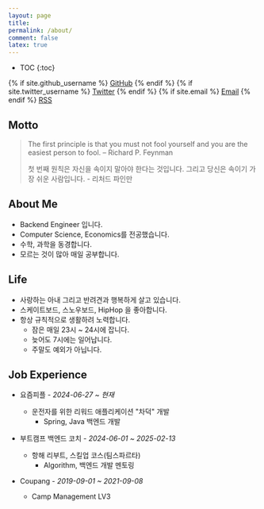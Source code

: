 ```yaml
---
layout: page
title:
permalink: /about/
comment: false
latex: true
---
```

* TOC
{:toc}

<div class="contact">
{% if site.github_username %}
        <a href="https://github.com/{{ site.github_username }}">GitHub</a>
{% endif %}
{% if site.twitter_username %}
        <a href="https://twitter.com/{{ site.twitter_username }}">Twitter</a>
{% endif %}
{% if site.email %}
        <a href="mailto:{{ site.email }}">Email</a>
{% endif %}
        <a href="{{ "/feed.xml" | prepend: site.baseurl }}">RSS</a>
</div>

## Motto

> The first principle is that you must not fool yourself and you are the easiest person to fool. – Richard P. Feynman
>
> 첫 번째 원칙은 자신을 속이지 말아야 한다는 것입니다. 그리고 당신은 속이기 가장 쉬운 사람입니다. - 리처드 파인만


## About Me

* Backend Engineer 입니다.
* Computer Science, Economics를 전공했습니다.
* 수학, 과학을 동경합니다.
* 모르는 것이 많아 매일 공부합니다.

## Life

* 사랑하는 아내 그리고 반려견과 행복하게 살고 있습니다.
* 스케이트보드, 스노우보드, HipHop 을 좋아합니다.
* 항상 규칙적으로 생활하려 노력합니다.
    * 잠은 매일 23시 ~ 24시에 잡니다.
    * 늦어도 7시에는 일어납니다.
    * 주말도 예외가 아닙니다.

## Job Experience

- 요즘피플 - _2024-06-27 ~ 현재_
    - 운전자를 위한 리워드 애플리케이션 "차덕" 개발
        - Spring, Java 백엔드 개발

- 부트캠프 백엔드 코치 - _2024-06-01 ~ 2025-02-13_
    - 항해 리부트, 스킬업 코스(팀스파르타)
        - Algorithm, 백엔드 개발 멘토링

- Coupang - _2019-09-01 ~ 2021-09-08_
    - Camp Management LV3